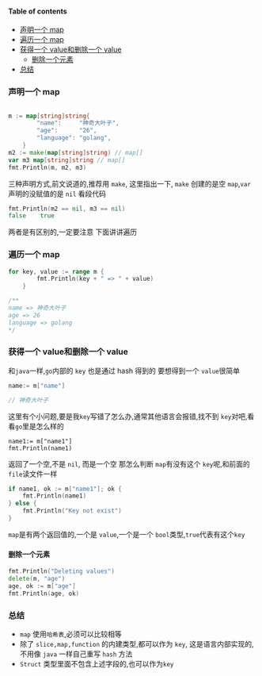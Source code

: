 #### Table of contents
- [声明一个 map](#声明一个-map)
- [遍历一个 map](#遍历一个-map)
- [获得一个 value和删除一个 value](#获得一个-value和删除一个-value)
    - [删除一个元素](#删除一个元素)
- [总结](#总结)
### 声明一个 map
```go

m := map[string]string{
		"name":     "神奇大叶子",
		"age":      "26",
		"language": "golang",
	}
m2 := make(map[string]string) // map[]
var m3 map[string]string // map[]
fmt.Println(m, m2, m3)
```
三种声明方式,前文说道的,推荐用 `make`, 这里指出一下, `make` 创建的是空 `map`,`var` 声明的没赋值的是 `nil`
看段代码
```go
fmt.Println(m2 == nil, m3 == nil)
false    true
```
两者是有区别的,一定要注意
下面讲讲遍历
### 遍历一个 map
```go
for key, value := range m {
		fmt.Println(key + " => " + value)
	}

/**
name => 神奇大叶子
age => 26
language => golang
*/
```
### 获得一个 value和删除一个 value
和`java`一样,`go`内部的 `key` 也是通过 hash 得到的
要想得到一个 `value`很简单
```go
name:= m["name"]

// 神奇大叶子
```
这里有个小问题,要是我`key`写错了怎么办,通常其他语言会报错,找不到 `key`对吧,看看`go`里是怎么样的
```
name1:= m["name1"]
fmt.Println(name1)

```
返回了一个空,不是 `nil`, 而是一个空
那怎么判断 `map`有没有这个 `key`呢,和前面的 `file`读文件一样
```go
if name1, ok := m["name1"]; ok {
	fmt.Println(name1)
} else {
	fmt.Println("Key not exist")
}
```
`map`是有两个返回值的,一个是 `value`,一个是一个 `bool`类型,`true`代表有这个`key`
#### 删除一个元素
```go
fmt.Println("Deleting values")
delete(m, "age")
age, ok := m["age"]
fmt.Println(age, ok)
```
### 总结
- `map` 使用`哈希表`,必须可以比较相等
- 除了 `slice,map,function` 的内建类型,都可以作为 `key`, 这是语言内部实现的,不用像 `java` 一样自己重写 `hash` 方法
- `Struct` 类型里面不包含上述字段的,也可以作为`key`


